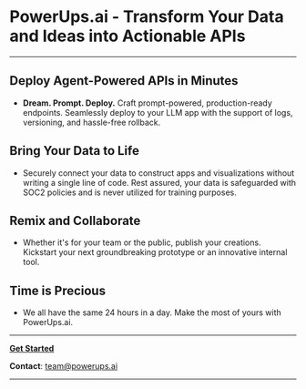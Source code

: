 # PowerUps.ai - Transform Your Data and Ideas into Actionable APIs

---

## Deploy Agent-Powered APIs in Minutes
- **Dream. Prompt. Deploy.** Craft prompt-powered, production-ready endpoints. Seamlessly deploy to your LLM app with the support of logs, versioning, and hassle-free rollback.
  
## Bring Your Data to Life
- Securely connect your data to construct apps and visualizations without writing a single line of code. Rest assured, your data is safeguarded with SOC2 policies and is never utilized for training purposes.

## Remix and Collaborate
- Whether it's for your team or the public, publish your creations. Kickstart your next groundbreaking prototype or an innovative internal tool.

## Time is Precious
- We all have the same 24 hours in a day. Make the most of yours with PowerUps.ai.

---

**[Get Started](https://www.powerups.ai/)**

**Contact**: [team@powerups.ai](mailto:team@powerups.ai)

---
